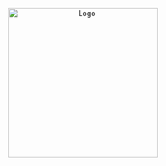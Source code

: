 <!-- PROJECT LOGO -->
<p align="center">
  <a href="https://github.com/Dojeto/Youtube-Downloader">
    <img src="https://user-images.githubusercontent.com/81398258/192766303-02472c5e-93c7-404a-9911-1ef9e524d1a8.png" alt="Logo" height="300" width="300">
  </a>
